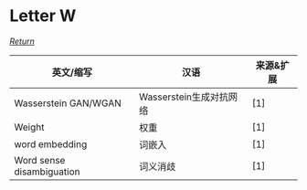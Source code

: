 # Letter W
[*Return*](https://github.com/SyncedAI00/Artificial-Intelligence-Terminology/blob/master/README.md)

英文/缩写|汉语|来源&扩展
---|---|---
Wasserstein GAN/WGAN|Wasserstein生成对抗网络|	[1]
Weight|权重|[1]
word embedding|词嵌入|[1]
Word sense disambiguation|词义消歧|[1]

